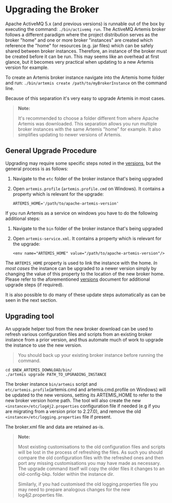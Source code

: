# Upgrading the Broker

Apache ActiveMQ 5.x (and previous versions) is runnable out of the box by
executing the command: `./bin/activemq run`. The ActiveMQ Artemis broker
follows a different paradigm where the project distribution serves as the
broker "home" and one or more broker "instances" are created which reference
the "home" for resources (e.g. jar files) which can be safely shared between
broker instances. Therefore, an instance of the broker must be created before
it can be run. This may seems like an overhead at first glance, but it becomes
very practical when updating to a new Artemis version for example.

To create an Artemis broker instance navigate into the Artemis home folder and
run: `./bin/artemis create /path/to/myBrokerInstance` on the command line.

Because of this separation it's very easy to upgrade Artemis in most cases.

> **Note:**
>
> It's recommended to choose a folder different from where Apache
> Artemis was downloaded. This separation allows you run multiple broker
> instances with the same Artemis "home" for example. It also simplifies
> updating to newer versions of Artemis. 
 
## General Upgrade Procedure

Upgrading may require some specific steps noted in the [versions](versions.md),
but the general process is as follows:

1. Navigate to the `etc` folder of the broker instance that's being upgraded
2. Open `artemis.profile` (`artemis.profile.cmd` on Windows). It contains a
   property which is relevant for the upgrade:

   ```
   ARTEMIS_HOME='/path/to/apache-artemis-version'
   ```

If you run Artemis as a service on windows you have to do the following additional steps:

1. Navigate to the `bin` folder of the broker instance that's being upgraded
2. Open `artemis-service.xml`. It contains a property which is relevant for the upgrade:

   ```
   <env name="ARTEMIS_HOME" value="/path/to/apache-artemis-version"/>
   ```

The `ARTEMIS_HOME` property is used to link the instance with the home.  _In
most cases_ the instance can be upgraded to a newer version simply by changing
the value of this property to the location of the new broker home. Please refer
to the aforementioned [versions](versions.md) document for additional upgrade
steps (if required).

It is also possible to do many of these update steps automatically as can be seen in the next section.

## Upgrading tool

An upgrade helper tool from the new broker download can be used to refresh various configuration files
and scripts from an existing broker instance from a prior version, and thus automate much of work to upgrade
the instance to use the new version.

> You should back up your existing broker instance before running the command.

```shell
cd $NEW_ARTEMIS_DOWNLOAD/bin/
./artemis upgrade PATH_TO_UPGRADING_INSTANCE
```

The broker instance `bin/artemis` script and `etc/artemis.profile`(artemis.cmd and artemis.cmd.profile on Windows)
will be updated to the new versions, setting its ARTEMIS_HOME to refer to the new broker version home path. The tool
will also create the new `<instance>/etc/log4j2.properties` configuration file if needed (e.g if you are migrating
from a version prior to 2.27.0), and remove the old `<instance>/etc/logging.properties` file if present.

The broker.xml file and data are retained as-is.

> **Note:**
>
> Most existing customisations to the old configuration files and scripts will be lost in the process of refreshing the
> files. As such you should compare the old configuration files with the refreshed ones and then port any missing
> customisations you may have made as necessary. The upgrade command itself will copy the older files it changes to
> an old-config-bkp.<index> folder within the instance dir.
>
> Similarly, if you had customised the old logging.properties file you may need to prepare analogous changes for the
> new log4j2.properties file.
